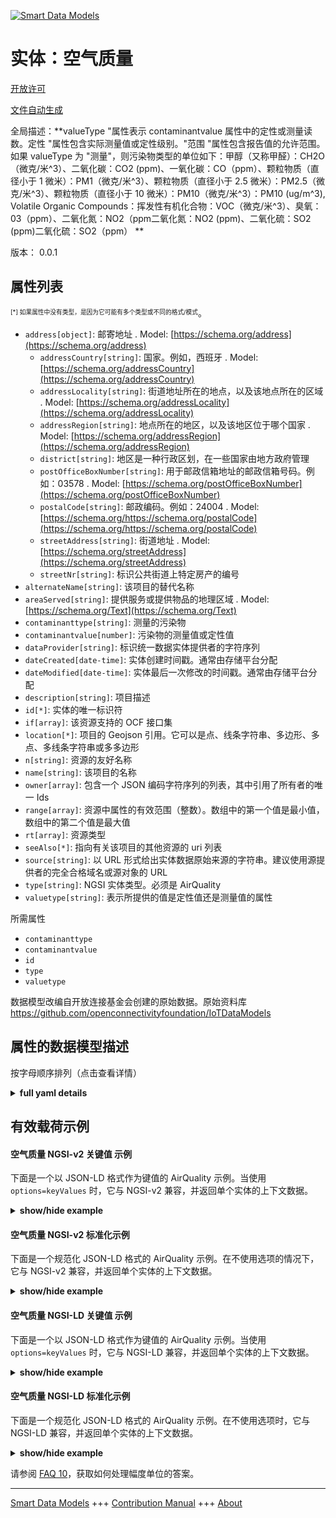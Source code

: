 <!-- 10-Header -->  
[![Smart Data Models](https://smartdatamodels.org/wp-content/uploads/2022/01/SmartDataModels_logo.png "Logo")](https://smartdatamodels.org)  
实体：空气质量  
=======<!-- /10-Header -->  
<!-- 15-License -->  
[开放许可](https://github.com/smart-data-models//dataModel.OCF/blob/master/AirQuality/LICENSE.md)  
[文件自动生成](https://docs.google.com/presentation/d/e/2PACX-1vTs-Ng5dIAwkg91oTTUdt8ua7woBXhPnwavZ0FxgR8BsAI_Ek3C5q97Nd94HS8KhP-r_quD4H0fgyt3/pub?start=false&loop=false&delayms=3000#slide=id.gb715ace035_0_60)  
<!-- /15-License -->  
<!-- 20-Description -->  
全局描述：**valueType "属性表示 contaminantvalue 属性中的定性或测量读数。定性 "属性包含实际测量值或定性级别。"范围 "属性包含报告值的允许范围。如果 valueType 为 "测量"，则污染物类型的单位如下：甲醇（又称甲醛）：CH2O（微克/米^3）、二氧化碳：CO2 (ppm)、一氧化碳：CO（ppm）、颗粒物质（直径小于 1 微米）：PM1（微克/米^3）、颗粒物质（直径小于 2.5 微米）：PM2.5（微克/米^3）、颗粒物质（直径小于 10 微米）：PM10（微克/米^3）：PM10 (ug/m^3), Volatile Organic Compounds：挥发性有机化合物：VOC（微克/米^3）、臭氧：03（ppm）、二氧化氮：NO2（ppm二氧化氮：NO2 (ppm)、二氧化硫：SO2 (ppm)二氧化硫：SO2（ppm） **  
版本： 0.0.1  
<!-- /20-Description -->  
<!-- 30-PropertiesList -->  

## 属性列表  

<sup><sub>[*] 如果属性中没有类型，是因为它可能有多个类型或不同的格式/模式</sub></sup>。  
- `address[object]`: 邮寄地址  . Model: [https://schema.org/address](https://schema.org/address)	- `addressCountry[string]`: 国家。例如，西班牙  . Model: [https://schema.org/addressCountry](https://schema.org/addressCountry)  
	- `addressLocality[string]`: 街道地址所在的地点，以及该地点所在的区域  . Model: [https://schema.org/addressLocality](https://schema.org/addressLocality)  
	- `addressRegion[string]`: 地点所在的地区，以及该地区位于哪个国家  . Model: [https://schema.org/addressRegion](https://schema.org/addressRegion)  
	- `district[string]`: 地区是一种行政区划，在一些国家由地方政府管理    
	- `postOfficeBoxNumber[string]`: 用于邮政信箱地址的邮政信箱号码。例如：03578  . Model: [https://schema.org/postOfficeBoxNumber](https://schema.org/postOfficeBoxNumber)  
	- `postalCode[string]`: 邮政编码。例如：24004  . Model: [https://schema.org/https://schema.org/postalCode](https://schema.org/https://schema.org/postalCode)  
	- `streetAddress[string]`: 街道地址  . Model: [https://schema.org/streetAddress](https://schema.org/streetAddress)  
	- `streetNr[string]`: 标识公共街道上特定房产的编号    
- `alternateName[string]`: 该项目的替代名称  - `areaServed[string]`: 提供服务或提供物品的地理区域  . Model: [https://schema.org/Text](https://schema.org/Text)- `contaminanttype[string]`: 测量的污染物  - `contaminantvalue[number]`: 污染物的测量值或定性值  - `dataProvider[string]`: 标识统一数据实体提供者的字符序列  - `dateCreated[date-time]`: 实体创建时间戳。通常由存储平台分配  - `dateModified[date-time]`: 实体最后一次修改的时间戳。通常由存储平台分配  - `description[string]`: 项目描述  - `id[*]`: 实体的唯一标识符  - `if[array]`: 该资源支持的 OCF 接口集  - `location[*]`: 项目的 Geojson 引用。它可以是点、线条字符串、多边形、多点、多线条字符串或多多边形  - `n[string]`: 资源的友好名称  - `name[string]`: 该项目的名称  - `owner[array]`: 包含一个 JSON 编码字符序列的列表，其中引用了所有者的唯一 Ids  - `range[array]`: 资源中属性的有效范围（整数）。数组中的第一个值是最小值，数组中的第二个值是最大值  - `rt[array]`: 资源类型  - `seeAlso[*]`: 指向有关该项目的其他资源的 uri 列表  - `source[string]`: 以 URL 形式给出实体数据原始来源的字符串。建议使用源提供者的完全合格域名或源对象的 URL  - `type[string]`: NGSI 实体类型。必须是 AirQuality  - `valuetype[string]`: 表示所提供的值是定性值还是测量值的属性  <!-- /30-PropertiesList -->  
<!-- 35-RequiredProperties -->  
所需属性  
- `contaminanttype`  - `contaminantvalue`  - `id`  - `type`  - `valuetype`  <!-- /35-RequiredProperties -->  
<!-- 40-RequiredProperties -->  
数据模型改编自开放连接基金会创建的原始数据。原始资料库 https://github.com/openconnectivityfoundation/IoTDataModels  
<!-- /40-RequiredProperties -->  
<!-- 50-DataModelHeader -->  
## 属性的数据模型描述  
按字母顺序排列（点击查看详情）  
<!-- /50-DataModelHeader -->  
<!-- 60-ModelYaml -->  
<details><summary><strong>full yaml details</strong></summary>    
```yaml  
AirQuality:    
  description: 'This Resource describes a qualitative or measured contaminant that can be used to infer Air Quality.The Property ''valueType'' indicates a qualitative or measured reading within the contaminantvalue Property.The Property ''contaminantvalue'' can contain the actual sensed value with units per contaminant type.Qualitative is a representative value within the range provided where the minimum value is minimum contamination and maximum value is maximum contamination for the specific contaminant.The Property ''contaminantvalue'' contains the actual measured or qualitative level.The Property ''range'' contains the allowed range for the value that is being reported.If valueType is ''Measured'' then the units for the contaminant types are as follows: Methanol (also known as Formaldehyde): CH2O (ug/m^3), Carbon Dioxide: CO2 (ppm), Carbon Monoxide: CO (ppm), Particulate Matter (less than 1 micron in diameter): PM1 (ug/m^3), Particulate Matter (less than 2.5 microns in diameter): PM2.5 (ug/m^3), Particulate Matter (less than 10 microns in diameter): PM10 (ug/m^3), Volatile Organic Compounds: VOC (ug/m^3), Ozone: 03 (ppm), Nitrogen dioxide: NO2 (ppm), Sulphur dioxide: SO2 (ppm) '    
  properties:    
    address:    
      description: The mailing address    
      properties:    
        addressCountry:    
          description: 'The country. For example, Spain'    
          type: string    
          x-ngsi:    
            model: https://schema.org/addressCountry    
            type: Property    
        addressLocality:    
          description: 'The locality in which the street address is, and which is in the region'    
          type: string    
          x-ngsi:    
            model: https://schema.org/addressLocality    
            type: Property    
        addressRegion:    
          description: 'The region in which the locality is, and which is in the country'    
          type: string    
          x-ngsi:    
            model: https://schema.org/addressRegion    
            type: Property    
        district:    
          description: 'A district is a type of administrative division that, in some countries, is managed by the local government'    
          type: string    
          x-ngsi:    
            type: Property    
        postOfficeBoxNumber:    
          description: 'The post office box number for PO box addresses. For example, 03578'    
          type: string    
          x-ngsi:    
            model: https://schema.org/postOfficeBoxNumber    
            type: Property    
        postalCode:    
          description: 'The postal code. For example, 24004'    
          type: string    
          x-ngsi:    
            model: https://schema.org/https://schema.org/postalCode    
            type: Property    
        streetAddress:    
          description: The street address    
          type: string    
          x-ngsi:    
            model: https://schema.org/streetAddress    
            type: Property    
        streetNr:    
          description: Number identifying a specific property on a public street    
          type: string    
          x-ngsi:    
            type: Property    
      type: object    
      x-ngsi:    
        model: https://schema.org/address    
        type: Property    
    alternateName:    
      description: An alternative name for this item    
      type: string    
      x-ngsi:    
        type: Property    
    areaServed:    
      description: The geographic area where a service or offered item is provided    
      type: string    
      x-ngsi:    
        model: https://schema.org/Text    
        type: Property    
    contaminanttype:    
      description: The contaminant being measured    
      enum:    
        - CH2O    
        - CO2    
        - CO    
        - PM1    
        - PM2.5    
        - PM10    
        - VOC    
        - Smoke    
        - Odor    
        - AirPollution    
        - NO2    
        - SO2    
        - O3    
      readOnly: true    
      type: string    
      x-ngsi:    
        type: Property    
    contaminantvalue:    
      description: The measured or qualitative value for the contaminant    
      readOnly: true    
      type: number    
      x-ngsi:    
        type: Property    
    dataProvider:    
      description: A sequence of characters identifying the provider of the harmonised data entity    
      type: string    
      x-ngsi:    
        type: Property    
    dateCreated:    
      description: Entity creation timestamp. This will usually be allocated by the storage platform    
      format: date-time    
      type: string    
      x-ngsi:    
        type: Property    
    dateModified:    
      description: Timestamp of the last modification of the entity. This will usually be allocated by the storage platform    
      format: date-time    
      type: string    
      x-ngsi:    
        type: Property    
    description:    
      description: A description of this item    
      type: string    
      x-ngsi:    
        type: Property    
    id:    
      anyOf:    
        - description: Identifier format of any NGSI entity    
          maxLength: 256    
          minLength: 1    
          pattern: ^[\w\-\.\{\}\$\+\*\[\]`|~^@!,:\\]+$    
          type: string    
          x-ngsi:    
            type: Property    
        - description: Identifier format of any NGSI entity    
          format: uri    
          type: string    
          x-ngsi:    
            type: Property    
      description: Unique identifier of the entity    
      x-ngsi:    
        type: Property    
    if:    
      description: The OCF Interface set supported by this Resource    
      items:    
        enum:    
          - oic.if.s    
          - oic.if.baseline    
        type: string    
      minItems: 2    
      readOnly: true    
      type: array    
      uniqueItems: true    
      x-ngsi:    
        type: Property    
    location:    
      description: 'Geojson reference to the item. It can be Point, LineString, Polygon, MultiPoint, MultiLineString or MultiPolygon'    
      oneOf:    
        - description: Geojson reference to the item. Point    
          properties:    
            bbox:    
              items:    
                type: number    
              minItems: 4    
              type: array    
            coordinates:    
              items:    
                type: number    
              minItems: 2    
              type: array    
            type:    
              enum:    
                - Point    
              type: string    
          required:    
            - type    
            - coordinates    
          title: GeoJSON Point    
          type: object    
          x-ngsi:    
            type: GeoProperty    
        - description: Geojson reference to the item. LineString    
          properties:    
            bbox:    
              items:    
                type: number    
              minItems: 4    
              type: array    
            coordinates:    
              items:    
                items:    
                  type: number    
                minItems: 2    
                type: array    
              minItems: 2    
              type: array    
            type:    
              enum:    
                - LineString    
              type: string    
          required:    
            - type    
            - coordinates    
          title: GeoJSON LineString    
          type: object    
          x-ngsi:    
            type: GeoProperty    
        - description: Geojson reference to the item. Polygon    
          properties:    
            bbox:    
              items:    
                type: number    
              minItems: 4    
              type: array    
            coordinates:    
              items:    
                items:    
                  items:    
                    type: number    
                  minItems: 2    
                  type: array    
                minItems: 4    
                type: array    
              type: array    
            type:    
              enum:    
                - Polygon    
              type: string    
          required:    
            - type    
            - coordinates    
          title: GeoJSON Polygon    
          type: object    
          x-ngsi:    
            type: GeoProperty    
        - description: Geojson reference to the item. MultiPoint    
          properties:    
            bbox:    
              items:    
                type: number    
              minItems: 4    
              type: array    
            coordinates:    
              items:    
                items:    
                  type: number    
                minItems: 2    
                type: array    
              type: array    
            type:    
              enum:    
                - MultiPoint    
              type: string    
          required:    
            - type    
            - coordinates    
          title: GeoJSON MultiPoint    
          type: object    
          x-ngsi:    
            type: GeoProperty    
        - description: Geojson reference to the item. MultiLineString    
          properties:    
            bbox:    
              items:    
                type: number    
              minItems: 4    
              type: array    
            coordinates:    
              items:    
                items:    
                  items:    
                    type: number    
                  minItems: 2    
                  type: array    
                minItems: 2    
                type: array    
              type: array    
            type:    
              enum:    
                - MultiLineString    
              type: string    
          required:    
            - type    
            - coordinates    
          title: GeoJSON MultiLineString    
          type: object    
          x-ngsi:    
            type: GeoProperty    
        - description: Geojson reference to the item. MultiLineString    
          properties:    
            bbox:    
              items:    
                type: number    
              minItems: 4    
              type: array    
            coordinates:    
              items:    
                items:    
                  items:    
                    items:    
                      type: number    
                    minItems: 2    
                    type: array    
                  minItems: 4    
                  type: array    
                type: array    
              type: array    
            type:    
              enum:    
                - MultiPolygon    
              type: string    
          required:    
            - type    
            - coordinates    
          title: GeoJSON MultiPolygon    
          type: object    
          x-ngsi:    
            type: GeoProperty    
      x-ngsi:    
        type: GeoProperty    
    n:    
      description: Friendly name of the Resource    
      maxLength: 64    
      readOnly: true    
      type: string    
      x-ngsi:    
        type: Property    
    name:    
      description: The name of this item    
      type: string    
      x-ngsi:    
        type: Property    
    owner:    
      description: A List containing a JSON encoded sequence of characters referencing the unique Ids of the owner(s)    
      items:    
        anyOf:    
          - description: Identifier format of any NGSI entity    
            maxLength: 256    
            minLength: 1    
            pattern: ^[\w\-\.\{\}\$\+\*\[\]`|~^@!,:\\]+$    
            type: string    
            x-ngsi:    
              type: Property    
          - description: Identifier format of any NGSI entity    
            format: uri    
            type: string    
            x-ngsi:    
              type: Property    
        description: Unique identifier of the entity    
        x-ngsi:    
          type: Property    
      type: array    
      x-ngsi:    
        type: Property    
    range:    
      description: 'The valid range for the Property in the Resource as an integer. The first value in the array is the minimum value, the second value in the array is the maximum value'    
      items:    
        type: integer    
      maxItems: 2    
      minItems: 2    
      readOnly: true    
      type: array    
      x-ngsi:    
        type: Property    
    rt:    
      description: The Resource Type    
      items:    
        enum:    
          - oic.r.airquality    
        maxLength: 64    
        type: string    
      minItems: 1    
      readOnly: true    
      type: array    
      uniqueItems: true    
      x-ngsi:    
        type: Property    
    seeAlso:    
      description: list of uri pointing to additional resources about the item    
      oneOf:    
        - items:    
            format: uri    
            type: string    
          minItems: 1    
          type: array    
        - format: uri    
          type: string    
      x-ngsi:    
        type: Property    
    source:    
      description: 'A sequence of characters giving the original source of the entity data as a URL. Recommended to be the fully qualified domain name of the source provider, or the URL to the source object'    
      type: string    
      x-ngsi:    
        type: Property    
    type:    
      description: NGSI entity type. It has to be AirQuality    
      enum:    
        - AirQuality    
      type: string    
      x-ngsi:    
        type: Property    
    valuetype:    
      description: The property that indicates whether the provided value is qualitative or measured    
      enum:    
        - Qualitative    
        - Measured    
      readOnly: true    
      type: string    
      x-ngsi:    
        type: Property    
  required:    
    - contaminantvalue    
    - contaminanttype    
    - valuetype    
    - id    
    - type    
  type: object    
  x-derived-from: https://raw.githubusercontent.com/openconnectivityfoundation/IoTDataModels/master/AirQualityResURI.swagger.json    
  x-disclaimer: 'Redistribution and use in source and binary forms, with or without modification, are permitted  provided that the license conditions are met. Copyleft (c) 2022 Contributors to Smart Data Models Program'    
  x-license-url: https://github.com/smart-data-models/dataModel.OCF/blob/master/AirQuality/LICENSE.md    
  x-model-schema: https://smart-data-models.github.io/dataModel.OCF/AirQuality/schema.json    
  x-model-tags: OCF    
  x-version: 0.0.1    
```  
</details>    
<!-- /60-ModelYaml -->  
<!-- 70-MiddleNotes -->  
<!-- /70-MiddleNotes -->  
<!-- 80-Examples -->  
## 有效载荷示例  
#### 空气质量 NGSI-v2 关键值 示例  
下面是一个以 JSON-LD 格式作为键值的 AirQuality 示例。当使用 `options=keyValues` 时，它与 NGSI-v2 兼容，并返回单个实体的上下文数据。  
<details><summary><strong>show/hide example</strong></summary>    
```json  
{  
    "id": "urn:ngsi-ld:AirQuality:id:GQEJ:48764759",  
    "dateCreated": "1979-07-06T09:36:23Z",  
    "dateModified": "2021-06-07T14:46:20Z",  
    "source": "Son would mouth relate own chair better available. Line beyond its particularly tree whom.",  
    "name": "Tend employee source nature add rest. Report size personal partner stock four. Region as true develop sound central.",  
    "alternateName": "",  
    "description": "Wonder employee attorney quickly candidate change although bag.",  
    "dataProvider": "Study modern miss dog Democrat quickly. Often late produce you true soldier. Food break onto friend.",  
    "owner": [  
        "urn:ngsi-ld:AirQuality:items:KNBD:33041352",  
        "urn:ngsi-ld:AirQuality:items:DUGT:23098910"  
    ],  
    "seeAlso": [  
        "urn:ngsi-ld:AirQuality:items:AGFW:91615109"  
    ],  
    "location": {  
        "type": "Point",  
        "coordinates": [  
            -56.7421445,  
            77.286609  
        ]  
    },  
    "address": {  
        "streetAddress": "View age international big. Attorney author feeling job article.",  
        "addressLocality": "Others record hospital. Grow rule stuff truth college. Whom around put suddenly garden.",  
        "addressRegion": "Others kind company likely. Tonight themselves true power home price.",  
        "addressCountry": "Real leader bad school name care several. Good explain grow water plant perform resource.",  
        "postalCode": "S",  
        "postOfficeBoxNumber": "Those traditional page a although for study. Speak themselves speech. Nature white without study candidate.",  
        "streetNr": "Wear individual about add senior woman.",  
        "district": "Best budget power them evidence"  
    },  
    "areaServed": "Fire",  
    "rt": [  
        "oic.r.airquality"  
    ],  
    "contaminanttype": "CO",  
    "valuetype": "Qualitative",  
    "contaminantvalue": 864,  
    "n": "American whole magazine truth stop whose. On tradition",  
    "range": [  
        864,  
        864  
    ],  
    "if": [  
        "oic.if.baseline",  
        "oic.if.s"  
    ],  
    "type": "AirQuality"  
}  
```  
</details>  
#### 空气质量 NGSI-v2 标准化示例  
下面是一个规范化 JSON-LD 格式的 AirQuality 示例。在不使用选项的情况下，它与 NGSI-v2 兼容，并返回单个实体的上下文数据。  
<details><summary><strong>show/hide example</strong></summary>    
```json  
{  
    "id": "urn:ngsi-ld:AirQuality:id:GQEJ:48764759",  
    "dateCreated": {  
        "type": "DateTime",  
        "value": "1979-07-06T09:36:23Z"  
    },  
    "dateModified": {  
        "type": "DateTime",  
        "value": "2021-06-07T14:46:20Z"  
    },  
    "source": {  
        "type": "Text",  
        "value": "Son would mouth relate own chair better available. Line beyond its particularly tree whom."  
    },  
    "name": {  
        "type": "Text",  
        "value": "Tend employee source nature add rest. Report size personal partner stock four. Region as true develop sound central."  
    },  
    "alternateName": {  
        "type": "Text",  
        "value": ""  
    },  
    "description": {  
        "type": "Text",  
        "value": "Wonder employee attorney quickly candidate change although bag."  
    },  
    "dataProvider": {  
        "type": "Text",  
        "value": "Study modern miss dog Democrat quickly. Often late produce you true soldier. Food break onto friend."  
    },  
    "owner": {  
        "type": "StructuredValue",  
        "value": [  
            "urn:ngsi-ld:AirQuality:items:KNBD:33041352",  
            "urn:ngsi-ld:AirQuality:items:DUGT:23098910"  
        ]  
    },  
    "seeAlso": {  
        "type": "StructuredValue",  
        "value": [  
            "urn:ngsi-ld:AirQuality:items:AGFW:91615109"  
        ]  
    },  
    "location": {  
        "type": "geo:json",  
        "value": {  
            "type": "Point",  
            "coordinates": [  
                -56.7421445,  
                77.286609  
            ]  
        }  
    },  
    "address": {  
        "type": "StructuredValue",  
        "value": {  
            "streetAddress": "View age international big. Attorney author feeling job article.",  
            "addressLocality": "Others record hospital. Grow rule stuff truth college. Whom around put suddenly garden.",  
            "addressRegion": "Others kind company likely. Tonight themselves true power home price.",  
            "addressCountry": "Real leader bad school name care several. Good explain grow water plant perform resource.",  
            "postalCode": "S",  
            "postOfficeBoxNumber": "Those traditional page a although for study. Speak themselves speech. Nature white without study candidate.",  
            "streetNr": "Wear individual about add senior woman.",  
            "district": "Best budget power them evidence"  
        }  
    },  
    "areaServed": {  
        "type": "Text",  
        "value": "Fire"  
    },  
    "rt": {  
        "type": "StructuredValue",  
        "value": [  
            "oic.r.airquality"  
        ]  
    },  
    "contaminanttype": {  
        "type": "Text",  
        "value": "CO"  
    },  
    "valuetype": {  
        "type": "Text",  
        "value": "Qualitative"  
    },  
    "contaminantvalue": {  
        "type": "Number",  
        "value": 864  
    },  
    "n": {  
        "type": "Text",  
        "value": "American whole magazine truth stop whose. On tradition"  
    },  
    "range": {  
        "type": "StructuredValue",  
        "value": [  
            864,  
            864  
        ]  
    },  
    "if": {  
        "type": "StructuredValue",  
        "value": [  
            "oic.if.baseline",  
            "oic.if.s"  
        ]  
    },  
    "type": "AirQuality"  
}  
```  
</details>  
#### 空气质量 NGSI-LD 关键值 示例  
下面是一个以 JSON-LD 格式作为键值的 AirQuality 示例。当使用 `options=keyValues` 时，它与 NGSI-LD 兼容，并返回单个实体的上下文数据。  
<details><summary><strong>show/hide example</strong></summary>    
```json  
{  
    "id": "urn:ngsi-ld:AirQuality:id:GQEJ:48764759",  
    "dateCreated": "1979-07-06T09:36:23Z",  
    "dateModified": "2021-06-07T14:46:20Z",  
    "source": "Son would mouth relate own chair better available. Line beyond its particularly tree whom.",  
    "name": "Tend employee source nature add rest. Report size personal partner stock four. Region as true develop sound central.",  
    "alternateName": "",  
    "description": "Wonder employee attorney quickly candidate change although bag.",  
    "dataProvider": "Study modern miss dog Democrat quickly. Often late produce you true soldier. Food break onto friend.",  
    "owner": [  
        "urn:ngsi-ld:AirQuality:items:KNBD:33041352",  
        "urn:ngsi-ld:AirQuality:items:DUGT:23098910"  
    ],  
    "seeAlso": [  
        "urn:ngsi-ld:AirQuality:items:AGFW:91615109"  
    ],  
    "location": {  
        "type": "Point",  
        "coordinates": [  
            -56.7421445,  
            77.286609  
        ]  
    },  
    "address": {  
        "streetAddress": "View age international big. Attorney author feeling job article.",  
        "addressLocality": "Others record hospital. Grow rule stuff truth college. Whom around put suddenly garden.",  
        "addressRegion": "Others kind company likely. Tonight themselves true power home price.",  
        "addressCountry": "Real leader bad school name care several. Good explain grow water plant perform resource.",  
        "postalCode": "S",  
        "postOfficeBoxNumber": "Those traditional page a although for study. Speak themselves speech. Nature white without study candidate.",  
        "streetNr": "Wear individual about add senior woman.",  
        "district": "Best budget power them evidence"  
    },  
    "areaServed": "Fire",  
    "rt": [  
        "oic.r.airquality"  
    ],  
    "contaminanttype": "CO",  
    "valuetype": "Qualitative",  
    "contaminantvalue": 864,  
    "n": "American whole magazine truth stop whose. On tradition",  
    "range": [  
        864,  
        864  
    ],  
    "if": [  
        "oic.if.baseline",  
        "oic.if.s"  
    ],  
    "type": "AirQuality",  
    "@context": [  
        "https://smartdatamodels.org/context.jsonld"  
    ]  
}  
```  
</details>  
#### 空气质量 NGSI-LD 标准化示例  
下面是一个规范化 JSON-LD 格式的 AirQuality 示例。在不使用选项时，它与 NGSI-LD 兼容，并返回单个实体的上下文数据。  
<details><summary><strong>show/hide example</strong></summary>    
```json  
{  
    "id": "urn:ngsi-ld:AirQuality:id:GQEJ:48764759",  
    "dateCreated": {  
        "type": "Property",  
        "value": {  
            "@type": "DateTime",  
            "@value": "1979-07-06T09:36:23Z"  
        }  
    },  
    "dateModified": {  
        "type": "Property",  
        "value": {  
            "@type": "DateTime",  
            "@value": "2021-06-07T14:46:20Z"  
        }  
    },  
    "source": {  
        "type": "Property",  
        "value": "Son would mouth relate own chair better available. Line beyond its particularly tree whom."  
    },  
    "name": {  
        "type": "Property",  
        "value": "Tend employee source nature add rest. Report size personal partner stock four. Region as true develop sound central."  
    },  
    "alternateName": {  
        "type": "Property",  
        "value": ""  
    },  
    "description": {  
        "type": "Property",  
        "value": "Wonder employee attorney quickly candidate change although bag."  
    },  
    "dataProvider": {  
        "type": "Property",  
        "value": "Study modern miss dog Democrat quickly. Often late produce you true soldier. Food break onto friend."  
    },  
    "owner": {  
        "type": "Property",  
        "value": [  
            "urn:ngsi-ld:AirQuality:items:KNBD:33041352",  
            "urn:ngsi-ld:AirQuality:items:DUGT:23098910"  
        ]  
    },  
    "seeAlso": {  
        "type": "Property",  
        "value": [  
            "urn:ngsi-ld:AirQuality:items:AGFW:91615109"  
        ]  
    },  
    "location": {  
        "type": "GeoProperty",  
        "value": {  
            "type": "Point",  
            "coordinates": [  
                -56.7421445,  
                77.286609  
            ]  
        }  
    },  
    "address": {  
        "type": "Property",  
        "value": {  
            "streetAddress": "View age international big. Attorney author feeling job article.",  
            "addressLocality": "Others record hospital. Grow rule stuff truth college. Whom around put suddenly garden.",  
            "addressRegion": "Others kind company likely. Tonight themselves true power home price.",  
            "addressCountry": "Real leader bad school name care several. Good explain grow water plant perform resource.",  
            "postalCode": "S",  
            "postOfficeBoxNumber": "Those traditional page a although for study. Speak themselves speech. Nature white without study candidate.",  
            "streetNr": "Wear individual about add senior woman.",  
            "district": "Best budget power them evidence"  
        }  
    },  
    "areaServed": {  
        "type": "Property",  
        "value": "Fire"  
    },  
    "rt": {  
        "type": "Property",  
        "value": [  
            "oic.r.airquality"  
        ]  
    },  
    "contaminanttype": {  
        "type": "Property",  
        "value": "CO"  
    },  
    "valuetype": {  
        "type": "Property",  
        "value": "Qualitative"  
    },  
    "contaminantvalue": {  
        "type": "Property",  
        "value": 864  
    },  
    "n": {  
        "type": "Property",  
        "value": "American whole magazine truth stop whose. On tradition"  
    },  
    "range": {  
        "type": "Property",  
        "value": [  
            864,  
            864  
        ]  
    },  
    "if": {  
        "type": "Property",  
        "value": [  
            "oic.if.baseline",  
            "oic.if.s"  
        ]  
    },  
    "type": "AirQuality",  
    "@context": [  
        "https://smartdatamodels.org/context.jsonld"  
    ]  
}  
```  
</details><!-- /80-Examples -->  
<!-- 90-FooterNotes -->  
<!-- /90-FooterNotes -->  
<!-- 95-Units -->  
请参阅 [FAQ 10](https://smartdatamodels.org/index.php/faqs/)，获取如何处理幅度单位的答案。  
<!-- /95-Units -->  
<!-- 97-LastFooter -->  
---  
[Smart Data Models](https://smartdatamodels.org) +++ [Contribution Manual](https://bit.ly/contribution_manual) +++ [About](https://bit.ly/Introduction_SDM)<!-- /97-LastFooter -->  
